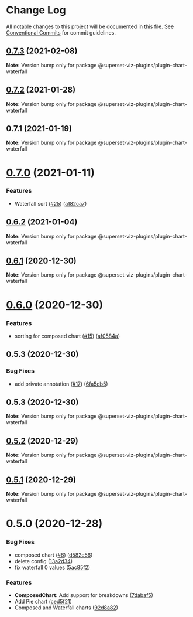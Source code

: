 # Change Log

All notable changes to this project will be documented in this file.
See [Conventional Commits](https://conventionalcommits.org) for commit guidelines.

## [0.7.3](https://github.com/nielsen-oss/superset-viz-plugins/compare/@superset-viz-plugins/plugin-chart-waterfall@0.7.2...@superset-viz-plugins/plugin-chart-waterfall@0.7.3) (2021-02-08)

**Note:** Version bump only for package @superset-viz-plugins/plugin-chart-waterfall





## [0.7.2](https://github.com/nielsen-oss/superset-viz-plugins/compare/@superset-viz-plugins/plugin-chart-waterfall@0.7.0...@superset-viz-plugins/plugin-chart-waterfall@0.7.2) (2021-01-28)

**Note:** Version bump only for package @superset-viz-plugins/plugin-chart-waterfall





## 0.7.1 (2021-01-19)

**Note:** Version bump only for package @superset-viz-plugins/plugin-chart-waterfall





# [0.7.0](https://github.com/nielsen-oss/superset-viz-plugins/compare/@superset-viz-plugins/plugin-chart-waterfall@0.6.2...@superset-viz-plugins/plugin-chart-waterfall@0.7.0) (2021-01-11)


### Features

* Waterfall sort ([#25](https://github.com/nielsen-oss/superset-viz-plugins/issues/25)) ([a182ca7](https://github.com/nielsen-oss/superset-viz-plugins/commit/a182ca72bd766d61a94975a8c1a24a9cb0748f23))





## [0.6.2](https://github.com/nielsen-oss/superset-viz-plugins/compare/@superset-viz-plugins/plugin-chart-waterfall@0.6.1...@superset-viz-plugins/plugin-chart-waterfall@0.6.2) (2021-01-04)

**Note:** Version bump only for package @superset-viz-plugins/plugin-chart-waterfall





## [0.6.1](https://github.com/nielsen-oss/superset-viz-plugins/compare/@superset-viz-plugins/plugin-chart-waterfall@0.6.0...@superset-viz-plugins/plugin-chart-waterfall@0.6.1) (2020-12-30)

**Note:** Version bump only for package @superset-viz-plugins/plugin-chart-waterfall





# [0.6.0](https://github.com/nielsen-oss/superset-viz-plugins/compare/@superset-viz-plugins/plugin-chart-waterfall@0.5.3...@superset-viz-plugins/plugin-chart-waterfall@0.6.0) (2020-12-30)


### Features

* sorting for composed chart ([#15](https://github.com/nielsen-oss/superset-viz-plugins/issues/15)) ([af0584a](https://github.com/nielsen-oss/superset-viz-plugins/commit/af0584af5b2108fabdb2c6c0fa0654a5a556fbd1))





## 0.5.3 (2020-12-30)


### Bug Fixes

* add private annotation ([#17](https://github.com/nielsen-oss/superset-viz-plugins/issues/17)) ([6fa5db5](https://github.com/nielsen-oss/superset-viz-plugins/commit/6fa5db5cff10792d6f14eb82f30067c8dc3e2c71))





## 0.5.3 (2020-12-30)

**Note:** Version bump only for package @superset-viz-plugins/plugin-chart-waterfall





## [0.5.2](https://github.com/nielsen-oss/superset-viz-plugins/compare/@superset-viz-plugins/plugin-chart-waterfall@0.5.1...@superset-viz-plugins/plugin-chart-waterfall@0.5.2) (2020-12-29)

**Note:** Version bump only for package @superset-viz-plugins/plugin-chart-waterfall





## [0.5.1](https://github.com/nielsen-oss/superset-viz-plugins/compare/@superset-viz-plugins/plugin-chart-waterfall@0.5.0...@superset-viz-plugins/plugin-chart-waterfall@0.5.1) (2020-12-29)

**Note:** Version bump only for package @superset-viz-plugins/plugin-chart-waterfall





# 0.5.0 (2020-12-28)


### Bug Fixes

* composed chart ([#6](https://github.com/nielsen-oss/superset-viz-plugins/issues/6)) ([d582e56](https://github.com/nielsen-oss/superset-viz-plugins/commit/d582e56b98ebc626968b4f9587348bdeb0e4b20c))
* delete config ([13a2d34](https://github.com/nielsen-oss/superset-viz-plugins/commit/13a2d34ef688d76520d722e3d263ed70681c31cf))
* fix waterfall 0 values ([5ac85f2](https://github.com/nielsen-oss/superset-viz-plugins/commit/5ac85f26f951a0782b1f816825542b9bc2fdffd3))


### Features

* **ComposedChart:** Add support for breakdowns ([7dabaf5](https://github.com/nielsen-oss/superset-viz-plugins/commit/7dabaf5c76a98a4a5e8fe4083f8773890f4dfe85))
* Add Pie chart ([ced5f21](https://github.com/nielsen-oss/superset-viz-plugins/commit/ced5f2185ddfec2003d0b88b42c075beea0f0cb2))
* Composed and Waterfall charts ([92d8a82](https://github.com/nielsen-oss/superset-viz-plugins/commit/92d8a82da539d794f9b8c367a16f95249b912a50))
